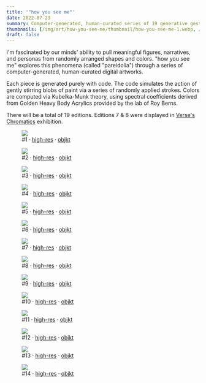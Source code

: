 ```yaml
---
title: '"how you see me"'
date: 2022-07-23
summary: Computer-generated, human-curated series of 19 generative gestural works. <i>(ongoing)</i>
thumbnails: [/img/art/how-you-see-me/thumbnail/how-you-see-me-1.webp, /img/art/how-you-see-me/thumbnail/how-you-see-me-10.webp]
draft: false
---
```


I'm fascinated by our minds' ability to pull meaningful figures, narratives,
and personas from randomly arranged shapes and colors. "how you see me"
explores this phenomena (called "pareidolia") through a series of
computer-generated, human-curated digital artworks.

Each piece is generated purely with code. The code simulates the action of
gently stirring blobs of paint via a series of randomly applied strokes. Colors
are computed via Kubelka-Munk theory, using spectral coefficients derived from
Golden Heavy Body Acrylics provided by the lab of Roy Berns.

There will be a total of 19 editions. Editions 7 & 8 were displayed in [Verse's
Chromatics](https://verse.works/exhibitions/chromatics-part-1) exhibition.

<div class="absolute padded">
<figure class="wide">
  <img src="/img/art/how-you-see-me/high-res/how-you-see-me-1.webp">
  <figcaption>#1 · <a href="/img/art/how-you-see-me/high-res/how-you-see-me-1.png">high-res</a> · <a href="https://objkt.com/asset/KT1Q6cr9sscJYtL4m9CpVscu2SpqUxe9yZoo/0">objkt</a>
  </figcaption>
</figure>

<figure class="wide">
  <img src="/img/art/how-you-see-me/high-res/how-you-see-me-2.webp">
  <figcaption>#2 · <a href="/img/art/how-you-see-me/high-res/how-you-see-me-2.png">high-res</a> · <a href="https://objkt.com/asset/KT1Q6cr9sscJYtL4m9CpVscu2SpqUxe9yZoo/1">objkt</a>
  </figcaption>
</figure>

<figure class="wide">
  <img src="/img/art/how-you-see-me/high-res/how-you-see-me-3.webp">
  <figcaption>#3 · <a href="/img/art/how-you-see-me/high-res/how-you-see-me-3.png">high-res</a> · <a href="https://objkt.com/asset/KT1Q6cr9sscJYtL4m9CpVscu2SpqUxe9yZoo/2">objkt</a>
  </figcaption>
</figure>

<figure class="wide">
  <img src="/img/art/how-you-see-me/high-res/how-you-see-me-4.webp">
  <figcaption>#4 · <a href="/img/art/how-you-see-me/high-res/how-you-see-me-4.png">high-res</a> · <a href="https://objkt.com/asset/KT1Q6cr9sscJYtL4m9CpVscu2SpqUxe9yZoo/3">objkt</a>
  </figcaption>
</figure>

<figure class="wide">
  <img src="/img/art/how-you-see-me/high-res/how-you-see-me-5.webp">
  <figcaption>#5 · <a href="/img/art/how-you-see-me/high-res/how-you-see-me-5.png">high-res</a> · <a href="https://objkt.com/asset/KT1Q6cr9sscJYtL4m9CpVscu2SpqUxe9yZoo/4">objkt</a>
  </figcaption>
</figure>

<figure class="wide">
  <img src="/img/art/how-you-see-me/high-res/how-you-see-me-6.webp">
  <figcaption>#6 · <a href="/img/art/how-you-see-me/high-res/how-you-see-me-6.png">high-res</a> · <a href="https://objkt.com/asset/KT1Q6cr9sscJYtL4m9CpVscu2SpqUxe9yZoo/5">objkt</a>
  </figcaption>
</figure>

<figure class="wide">
  <img src="/img/art/how-you-see-me/high-res/how-you-see-me-7.webp">
  <figcaption>#7 · <a href="/img/art/how-you-see-me/high-res/how-you-see-me-7.png">high-res</a> · <a href="https://objkt.com/asset/KT1Q6cr9sscJYtL4m9CpVscu2SpqUxe9yZoo/6">objkt</a>
  </figcaption>
</figure>

<figure class="wide">
  <img src="/img/art/how-you-see-me/high-res/how-you-see-me-8.webp">
  <figcaption>#8 · <a href="/img/art/how-you-see-me/high-res/how-you-see-me-8.png">high-res</a> · <a href="https://objkt.com/asset/KT1Q6cr9sscJYtL4m9CpVscu2SpqUxe9yZoo/7">objkt</a>
  </figcaption>
</figure>

<figure class="wide">
  <img src="/img/art/how-you-see-me/high-res/how-you-see-me-9.webp">
  <figcaption>#9 · <a href="/img/art/how-you-see-me/high-res/how-you-see-me-9.png">high-res</a> · <a href="https://objkt.com/asset/KT1Q6cr9sscJYtL4m9CpVscu2SpqUxe9yZoo/8">objkt</a>
  </figcaption>
</figure>

<figure class="wide">
  <img src="/img/art/how-you-see-me/high-res/how-you-see-me-10.webp">
  <figcaption>#10 · <a href="/img/art/how-you-see-me/high-res/how-you-see-me-10.png">high-res</a> · <a href="https://objkt.com/asset/KT1Q6cr9sscJYtL4m9CpVscu2SpqUxe9yZoo/9">objkt</a>
  </figcaption>
</figure>

<figure class="wide">
  <img src="/img/art/how-you-see-me/high-res/how-you-see-me-11.webp">
  <figcaption>#11 · <a href="/img/art/how-you-see-me/high-res/how-you-see-me-11.png">high-res</a> · <a href="https://objkt.com/asset/KT1Q6cr9sscJYtL4m9CpVscu2SpqUxe9yZoo/10">objkt</a>
  </figcaption>
</figure>

<figure class="wide">
  <img src="/img/art/how-you-see-me/high-res/how-you-see-me-12.webp">
  <figcaption>#12 · <a href="/img/art/how-you-see-me/high-res/how-you-see-me-12.png">high-res</a> · <a href="https://objkt.com/asset/KT1Q6cr9sscJYtL4m9CpVscu2SpqUxe9yZoo/11">objkt</a>
  </figcaption>
</figure>

<figure class="wide">
  <img src="/img/art/how-you-see-me/high-res/how-you-see-me-13.webp">
  <figcaption>#13 · <a href="/img/art/how-you-see-me/high-res/how-you-see-me-13.png">high-res</a> · <a href="https://objkt.com/asset/KT1Q6cr9sscJYtL4m9CpVscu2SpqUxe9yZoo/12">objkt</a>
  </figcaption>
</figure>

<figure class="wide">
  <img src="/img/art/how-you-see-me/high-res/how-you-see-me-14.webp">
  <figcaption>#14 · <a href="/img/art/how-you-see-me/high-res/how-you-see-me-14.png">high-res</a> · <a href="https://objkt.com/asset/KT1Q6cr9sscJYtL4m9CpVscu2SpqUxe9yZoo/13">objkt</a>
  </figcaption>
</figure>
</div>
